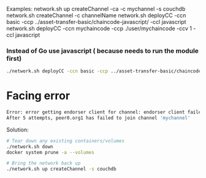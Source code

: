 Examples:
   network.sh up createChannel -ca -c mychannel -s couchdb
   network.sh createChannel -c channelName
   network.sh deployCC -ccn basic -ccp ../asset-transfer-basic/chaincode-javascript/ -ccl javascript
   network.sh deployCC -ccn mychaincode -ccp ./user/mychaincode -ccv 1 -ccl javascript



### Instead of Go use javascript ( because needs to run the module first)

```bash
./network.sh deployCC -ccn basic -ccp ../asset-transfer-basic/chaincode-javascript -ccl javascript
```

# Facing error
```sh
Error: error getting endorser client for channel: endorser client failed to connect to localhost:7051: failed to create new connection: context deadline exceeded
After 5 attempts, peer0.org1 has failed to join channel 'mychannel'
```



Solution:

```bash
# Tear down any existing containers/volumes
./network.sh down
docker system prune -a --volumes

# Bring the network back up
./network.sh up createChannel -s couchdb
```
